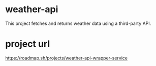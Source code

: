 # weather-api
This project fetches and returns weather data using a third-party API.
# project url
https://roadmap.sh/projects/weather-api-wrapper-service
